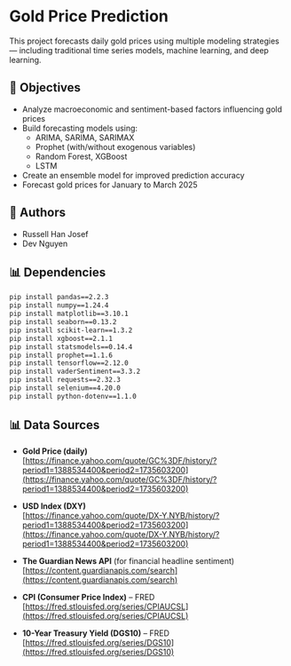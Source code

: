 # Gold Price Prediction

This project forecasts daily gold prices using multiple modeling strategies — including traditional time series models, machine learning, and deep learning.

## 📌 Objectives

- Analyze macroeconomic and sentiment-based factors influencing gold prices
- Build forecasting models using:
  - ARIMA, SARIMA, SARIMAX
  - Prophet (with/without exogenous variables)
  - Random Forest, XGBoost
  - LSTM
- Create an ensemble model for improved prediction accuracy
- Forecast gold prices for January to March 2025

## 👥 Authors
- Russell Han Josef
- Dev Nguyen

## 📊 Dependencies

```bash
pip install pandas==2.2.3
pip install numpy==1.24.4
pip install matplotlib==3.10.1
pip install seaborn==0.13.2
pip install scikit-learn==1.3.2
pip install xgboost==2.1.1
pip install statsmodels==0.14.4
pip install prophet==1.1.6
pip install tensorflow==2.12.0
pip install vaderSentiment==3.3.2
pip install requests==2.32.3
pip install selenium==4.20.0
pip install python-dotenv==1.1.0
```

## 📊 Data Sources

- **Gold Price (daily)**  
  [https://finance.yahoo.com/quote/GC%3DF/history/?period1=1388534400&period2=1735603200](https://finance.yahoo.com/quote/GC%3DF/history/?period1=1388534400&period2=1735603200)

- **USD Index (DXY)**  
  [https://finance.yahoo.com/quote/DX-Y.NYB/history/?period1=1388534400&period2=1735603200](https://finance.yahoo.com/quote/DX-Y.NYB/history/?period1=1388534400&period2=1735603200)

- **The Guardian News API** (for financial headline sentiment)  
  [https://content.guardianapis.com/search](https://content.guardianapis.com/search)

- **CPI (Consumer Price Index)** – FRED  
  [https://fred.stlouisfed.org/series/CPIAUCSL](https://fred.stlouisfed.org/series/CPIAUCSL)

- **10-Year Treasury Yield (DGS10)** – FRED  
  [https://fred.stlouisfed.org/series/DGS10](https://fred.stlouisfed.org/series/DGS10)
